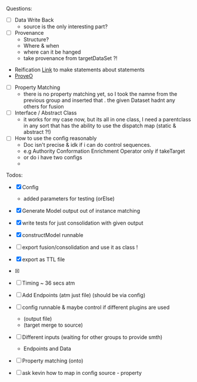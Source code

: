 Questions:

- [ ] Data Write Back
  - source is the only interesting part?
- [ ] Provenance 
  - Structure?
  - Where & when 
  - where can it be hanged
  - take provenance from targetDataSet ?!
- Reification [Link](https://www.w3.org/wiki/RdfReification) to make statements about statements 
- [ProveO](https://www.w3.org/TR/prov-o/)
- [ ] Property Matching
  - there is no property matching yet, so I took the namne from the previous group and inserted that .
    the given Dataset hadnt any others for fusion
- [ ] Interface / Abstract Class
  - it works for my case now, but its all in one class, I need a parentclass in any sort that has the ability to use the
     dispatch map (static & abstract ?!)
- [ ] How to use the config reasonably
  - Doc isn't precise & idk if i can do control sequences.
  - e.g  Authority Conformation Enrichment Operator only if takeTarget
  - or do i have two configs
  - 


Todos:

- [x] Config
  - added parameters for testing (orElse)

- [x] Generate Model output out of instance matching
- [x] write tests for just consolidation with given output 
- [x]  constructModel runnable

- [ ]  export fusion/consolidation and use it as class !
- [x] export as TTL file
- [x] 
- [ ] Timing ~ 36 secs atm
- [ ] Add Endpoints (atm just file) (should be via config)
- [ ] config runnable & maybe control if different plugins are used
  - (output file)
  - (target merge to source)
- [ ] Different inputs (waiting for other groups to provide smth)
  - Endpoints and Data 
- [ ] Property matching (onto)
- [ ] ask kevin how to map in config source - property 